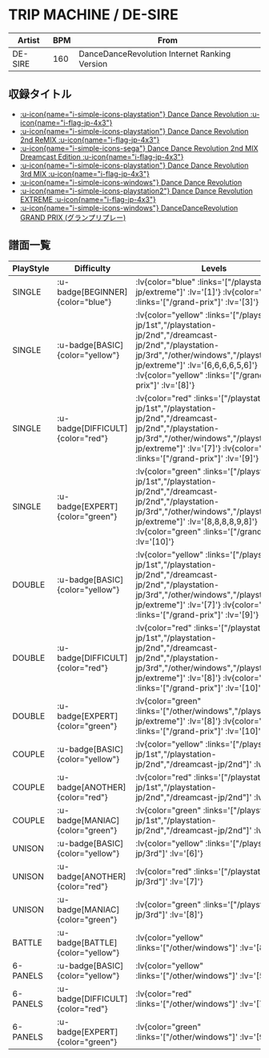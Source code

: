 # TRIP MACHINE / DE-SIRE

|Artist|BPM|From|
|------|---|----|
|DE-SIRE|160|DanceDanceRevolution Internet Ranking Version|

## 収録タイトル

- [ :u-icon{name="i-simple-icons-playstation"} Dance Dance Revolution :u-icon{name="i-flag-jp-4x3"} ](/playstation-jp/1st)
- [ :u-icon{name="i-simple-icons-playstation"} Dance Dance Revolution 2nd ReMIX :u-icon{name="i-flag-jp-4x3"} ](/playstation-jp/2nd)
- [ :u-icon{name="i-simple-icons-sega"} Dance Dance Revolution 2nd MIX Dreamcast Edition :u-icon{name="i-flag-jp-4x3"} ](/dreamcast-jp/2nd)
- [ :u-icon{name="i-simple-icons-playstation"} Dance Dance Revolution 3rd MIX :u-icon{name="i-flag-jp-4x3"} ](/playstation-jp/3rd)
- [ :u-icon{name="i-simple-icons-windows"} Dance Dance Revolution](/other/windows)
- [ :u-icon{name="i-simple-icons-playstation2"} Dance Dance Revolution EXTREME :u-icon{name="i-flag-jp-4x3"} ](/playstation2-jp/extreme)
- [ :u-icon{name="i-simple-icons-windows"} DanceDanceRevolution GRAND PRIX (グランプリプレー)](/grand-prix)

## 譜面一覧

|PlayStyle|Difficulty|Levels|Notes|Movie|
|---------|----------|------|-----|-----|
|SINGLE| :u-badge[BEGINNER]{color="blue"} | :lv{color="blue" :links='["/playstation2-jp/extreme"]' :lv='[1]'}  :lv{color="blue" :links='["/grand-prix"]' :lv='[3]'} |95/0||
|SINGLE| :u-badge[BASIC]{color="yellow"} | :lv{color="yellow" :links='["/playstation-jp/1st","/playstation-jp/2nd","/dreamcast-jp/2nd","/playstation-jp/3rd","/other/windows","/playstation2-jp/extreme"]' :lv='[6,6,6,6,5,6]'}  :lv{color="yellow" :links='["/grand-prix"]' :lv='[8]'} |191/0||
|SINGLE| :u-badge[DIFFICULT]{color="red"} | :lv{color="red" :links='["/playstation-jp/1st","/playstation-jp/2nd","/dreamcast-jp/2nd","/playstation-jp/3rd","/other/windows","/playstation2-jp/extreme"]' :lv='[7]'}  :lv{color="red" :links='["/grand-prix"]' :lv='[9]'} |211/0||
|SINGLE| :u-badge[EXPERT]{color="green"} | :lv{color="green" :links='["/playstation-jp/1st","/playstation-jp/2nd","/dreamcast-jp/2nd","/playstation-jp/3rd","/other/windows","/playstation2-jp/extreme"]' :lv='[8,8,8,8,9,8]'}  :lv{color="green" :links='["/grand-prix"]' :lv='[10]'} |230/0||
|DOUBLE| :u-badge[BASIC]{color="yellow"} | :lv{color="yellow" :links='["/playstation-jp/1st","/playstation-jp/2nd","/dreamcast-jp/2nd","/playstation-jp/3rd","/other/windows","/playstation2-jp/extreme"]' :lv='[7]'}  :lv{color="yellow" :links='["/grand-prix"]' :lv='[9]'} |201/0||
|DOUBLE| :u-badge[DIFFICULT]{color="red"} | :lv{color="red" :links='["/playstation-jp/1st","/playstation-jp/2nd","/dreamcast-jp/2nd","/playstation-jp/3rd","/other/windows","/playstation2-jp/extreme"]' :lv='[8]'}  :lv{color="red" :links='["/grand-prix"]' :lv='[10]'} |215/0||
|DOUBLE| :u-badge[EXPERT]{color="green"} | :lv{color="green" :links='["/other/windows","/playstation2-jp/extreme"]' :lv='[8]'}  :lv{color="green" :links='["/grand-prix"]' :lv='[10]'} |264/0||
|COUPLE| :u-badge[BASIC]{color="yellow"} | :lv{color="yellow" :links='["/playstation-jp/1st","/playstation-jp/2nd","/dreamcast-jp/2nd"]' :lv='[6]'} |178/0||
|COUPLE| :u-badge[ANOTHER]{color="red"} | :lv{color="red" :links='["/playstation-jp/1st","/playstation-jp/2nd","/dreamcast-jp/2nd"]' :lv='[7]'} |187/0||
|COUPLE| :u-badge[MANIAC]{color="green"} | :lv{color="green" :links='["/playstation-jp/1st","/playstation-jp/2nd","/dreamcast-jp/2nd"]' :lv='[8]'} |201/0||
|UNISON| :u-badge[BASIC]{color="yellow"} | :lv{color="yellow" :links='["/playstation-jp/3rd"]' :lv='[6]'} |||
|UNISON| :u-badge[ANOTHER]{color="red"} | :lv{color="red" :links='["/playstation-jp/3rd"]' :lv='[7]'} |||
|UNISON| :u-badge[MANIAC]{color="green"} | :lv{color="green" :links='["/playstation-jp/3rd"]' :lv='[8]'} |||
|BATTLE| :u-badge[BATTLE]{color="yellow"} | :lv{color="yellow" :links='["/other/windows"]' :lv='[8]'} |||
|6-PANELS| :u-badge[BASIC]{color="yellow"} | :lv{color="yellow" :links='["/other/windows"]' :lv='[5]'} |191/0||
|6-PANELS| :u-badge[DIFFICULT]{color="red"} | :lv{color="red" :links='["/other/windows"]' :lv='[7]'} |211/0||
|6-PANELS| :u-badge[EXPERT]{color="green"} | :lv{color="green" :links='["/other/windows"]' :lv='[9]'} |230/0||
